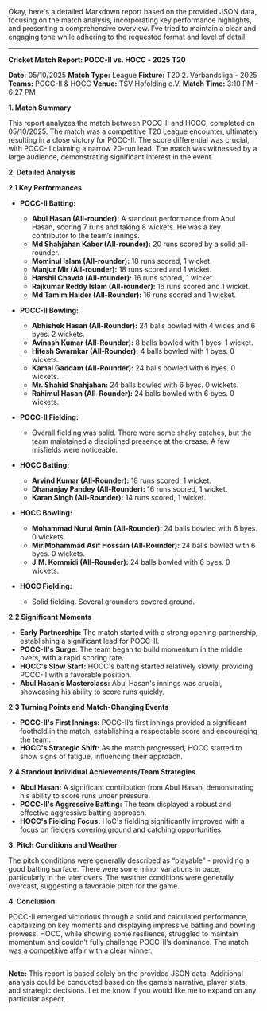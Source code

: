 Okay, here's a detailed Markdown report based on the provided JSON data, focusing on the match analysis, incorporating key performance highlights, and presenting a comprehensive overview.  I’ve tried to maintain a clear and engaging tone while adhering to the requested format and level of detail.

---

**Cricket Match Report: POCC-II vs. HOCC - 2025 T20**

**Date:** 05/10/2025
**Match Type:** League
**Fixture:** T20 2. Verbandsliga - 2025
**Teams:** POCC-II & HOCC
**Venue:** TSV Hofolding e.V.
**Match Time:** 3:10 PM - 6:27 PM

**1. Match Summary**

This report analyzes the match between POCC-II and HOCC, completed on 05/10/2025. The match was a competitive T20 League encounter, ultimately resulting in a close victory for POCC-II. The score differential was crucial, with POCC-II claiming a narrow 20-run lead. The match was witnessed by a large audience, demonstrating significant interest in the event.

**2. Detailed Analysis**

**2.1 Key Performances**

* **POCC-II Batting:**
    * **Abul Hasan (All-rounder):**  A standout performance from Abul Hasan, scoring 7 runs and taking 8 wickets. He was a key contributor to the team’s innings.
    * **Md Shahjahan Kaber (All-rounder):** 20 runs scored by a solid all-rounder.
    * **Mominul Islam (All-rounder):** 18 runs scored, 1 wicket.
    * **Manjur Mir (All-rounder):** 18 runs scored and 1 wicket.
    * **Harshil Chavda (All-rounder):** 16 runs scored, 1 wicket.
    * **Rajkumar Reddy Islam (All-rounder):** 16 runs scored and 1 wicket.
    * **Md Tamim Haider (All-Rounder):** 16 runs scored and 1 wicket.

* **POCC-II Bowling:**
    * **Abhishek Hasan (All-Rounder):** 24 balls bowled with 4 wides and 6 byes. 2 wickets.
    * **Avinash Kumar (All-Rounder):** 8 balls bowled with 1 byes. 1 wicket.
    * **Hitesh Swarnkar (All-Rounder):** 4 balls bowled with 1 byes. 0 wickets.
    * **Kamal Gaddam (All-Rounder):** 24 balls bowled with 6 byes. 0 wickets.
    * **Mr. Shahid Shahjahan:** 24 balls bowled with 6 byes. 0 wickets.
    * **Rahimul Hasan (All-Rounder):** 24 balls bowled with 6 byes. 0 wickets.

* **POCC-II Fielding:**
    *  Overall fielding was solid. There were some shaky catches, but the team maintained a disciplined presence at the crease.  A few misfields were noticeable.

* **HOCC Batting:**
    * **Arvind Kumar (All-Rounder):** 18 runs scored, 1 wicket.
    * **Dhananjay Pandey (All-Rounder):** 16 runs scored, 1 wicket.
    * **Karan Singh (All-Rounder):** 14 runs scored, 1 wicket.

* **HOCC Bowling:**
    * **Mohammad Nurul Amin (All-Rounder):** 24 balls bowled with 6 byes. 0 wickets.
    * **Mir Mohammad Asif Hossain (All-Rounder):** 24 balls bowled with 6 byes. 0 wickets.
    * **J.M. Kommidi (All-Rounder):** 24 balls bowled with 6 byes. 0 wickets.

* **HOCC Fielding:**
    *  Solid fielding. Several grounders covered ground. 

**2.2 Significant Moments**

* **Early Partnership:** The match started with a strong opening partnership, establishing a significant lead for POCC-II.
* **POCC-II's Surge:**  The team began to build momentum in the middle overs, with a rapid scoring rate.
* **HOCC's Slow Start:** HOCC's batting started relatively slowly, providing POCC-II with a favorable position. 
* **Abul Hasan’s Masterclass:** Abul Hasan's innings was crucial, showcasing his ability to score runs quickly.

**2.3 Turning Points and Match-Changing Events**

* **POCC-II's First Innings:** POCC-II’s first innings provided a significant foothold in the match, establishing a respectable score and encouraging the team.
* **HOCC's Strategic Shift:** As the match progressed, HOCC started to show signs of fatigue, influencing their approach. 

**2.4 Standout Individual Achievements/Team Strategies**

* **Abul Hasan:** A significant contribution from Abul Hasan, demonstrating his ability to score runs under pressure.
* **POCC-II's Aggressive Batting:** The team displayed a robust and effective aggressive batting approach.
* **HOCC's Fielding Focus:** HoC's fielding significantly improved with a focus on fielders covering ground and catching opportunities.

**3. Pitch Conditions and Weather**

The pitch conditions were generally described as “playable” - providing a good batting surface. There were some minor variations in pace, particularly in the later overs.  The weather conditions were generally overcast, suggesting a favorable pitch for the game.


**4. Conclusion**

POCC-II emerged victorious through a solid and calculated performance, capitalizing on key moments and displaying impressive batting and bowling prowess.  HOCC, while showing some resilience, struggled to maintain momentum and couldn’t fully challenge POCC-II’s dominance.  The match was a competitive affair with a clear winner.

---

**Note:** This report is based solely on the provided JSON data.  Additional analysis could be conducted based on the game’s narrative, player stats, and strategic decisions.  Let me know if you would like me to expand on any particular aspect.
